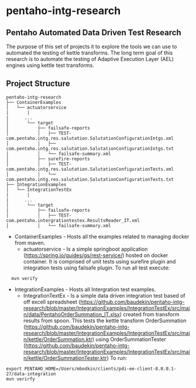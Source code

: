 # pentaho-intg-research
## Pentaho Automated Data Driven Test Research

The purpose of this set of projects it to explore the tools we
can use to automated the testing of kettle transforms. The long term 
goal of this research is to automate the testing of Adaptive Execution Layer (AEL) engines using 
kettle test transforms. 

## Project Structure
```
pentaho-intg-research
├── ContainerExamples
│   └── actuatorservice
|       |
|      ...
│       └── target
│           ├── failsafe-reports
│           │   ├── TEST-com.pentaho.intg.res.salutation.SalutationConfigurationIntgs.xml
│           │   ├── com.pentaho.intg.res.salutation.SalutationConfigurationIntgs.txt
│           │   └── failsafe-summary.xml
│           ├── surefire-reports
│           │   ├── TEST-com.pentaho.intg.res.salutation.SalutationConfigurationTests.xml
│           │   └── com.pentaho.intg.res.salutation.SalutationConfigurationTests.txt
├── IntegrationExamples
│   └── IntegrationTestEx
|       |
|      ...
│       └── target
|           ├── failsafe-reports
│           │   ├── TEST-com.pentaho.intergrationtestex.ResultsReader_IT.xml
│           │   └── failsafe-summary.xml
```

* ContainerExamples - Hosts all the examples related to managing docker from maven.
  * actuatorservice - Is a simple springboot application (https://spring.io/guides/gs/rest-service/) hosted on docker container. It is comprised of unit tests using surefire plugin and integration tests using failsafe plugin. To run all test execute:
```
  mvn verify
```
* IntegrationExamples - Hosts all Intergration test examples. 
  * IntegrationTextEx - Is a simple data driven integration test based of off excell spreadsheet (https://github.com/baudekin/pentaho-intg-research/blob/master/IntegrationExamples/IntegrationTestEx/src/main/data/PentahoOrderSummation_IT.xlsx) created from transform results from spoon. This tests the kettle transform OrderSummation (https://github.com/baudekin/pentaho-intg-research/blob/master/IntegrationExamples/IntegrationTestEx/src/main/kettle/OrderSummation.ktr) using OrderSummationTester (https://github.com/baudekin/pentaho-intg-research/blob/master/IntegrationExamples/IntegrationTestEx/src/main/kettle/OrderSummationTester.ktr) To run:
```
export PENTAHO_HOME=/Users/mbodkin/clients/pdi-ee-client-8.0.0.1-27/data-integration
mvn verirfy
```
